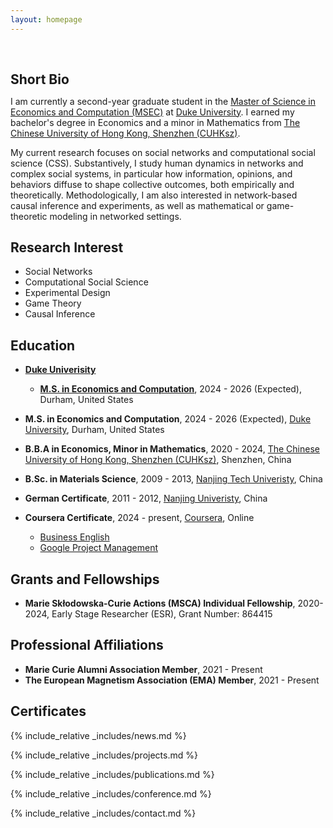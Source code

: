 ```yaml
---
layout: homepage
---
```


<h1 id="about-me"></h1>

<h2 style="margin: 60px 0px 10px;">Short Bio</h2>

I am currently a second-year graduate student in the [Master of Science in Economics and Computation (MSEC)](https://econ.duke.edu/masters-programs/degree-programs/msec) at [Duke University](https://duke.edu/). I earned my bachelor's degree in Economics and a minor in Mathematics from [The Chinese University of Hong Kong, Shenzhen (CUHKsz)](https://www.cuhk.edu.cn/en).

My current research focuses on social networks and computational social science (CSS). Substantively, I study human dynamics in networks and complex social systems, in particular how information, opinions, and behaviors diffuse to shape collective outcomes, both empirically and theoretically. Methodologically, I am also interested in network-based causal inference and experiments, as well as mathematical or game-theoretic modeling in networked settings. 

## Research Interest

- Social Networks
- Computational Social Science
- Experimental Design
- Game Theory
- Causal Inference

## Education
- [**Duke Univerisity**](https://duke.edu/)
  - [**M.S. in Economics and Computation**](https://econ.duke.edu/masters-programs/degree-programs/msec), 2024 - 2026 (Expected), Durham, United States
- **M.S. in Economics and Computation**, 2024 - 2026 (Expected), [Duke University](https://duke.edu/), Durham, United States
- **B.B.A in Economics, Minor in Mathematics**, 2020 - 2024, [The Chinese University of Hong Kong, Shenzhen (CUHKsz)](https://www.cuhk.edu.cn/en), Shenzhen, China

- **B.Sc. in Materials Science**, 2009 - 2013, [Nanjing Tech Univeristy](https://www.njtech.edu.cn/), China
- **German Certificate**, 2011 - 2012, [Nanjing Univeristy](https://www.nju.edu.cn/), China
- **Coursera Certificate**, 2024 - present, [Coursera](https://www.coursera.org/), Online
  - [Business English](https://blog.songchen.science/documents/coursera/6B4CVLYK9ASD.pdf)
  - [Google Project Management](https://blog.songchen.science/documents/coursera/GPM.pdf)

## Grants and Fellowships
- **Marie Skłodowska-Curie Actions (MSCA) Individual Fellowship**, 2020-2024, Early Stage Researcher (ESR), Grant Number: 864415

## Professional Affiliations
- **Marie Curie Alumni Association Member**, 2021 - Present
- **The European Magnetism Association (EMA) Member**, 2021 - Present

## Certificates

<div data-iframe-width="150" data-iframe-height="270" data-share-badge-id="343635de-7d0f-43ea-922d-432566a4b1e5" data-share-badge-host="https://www.credly.com"></div><script type="text/javascript" async src="//cdn.credly.com/assets/utilities/embed.js"></script>

{% include_relative _includes/news.md %}

{% include_relative _includes/projects.md %}

{% include_relative _includes/publications.md %}

{% include_relative _includes/conference.md %}

{% include_relative _includes/contact.md %}
